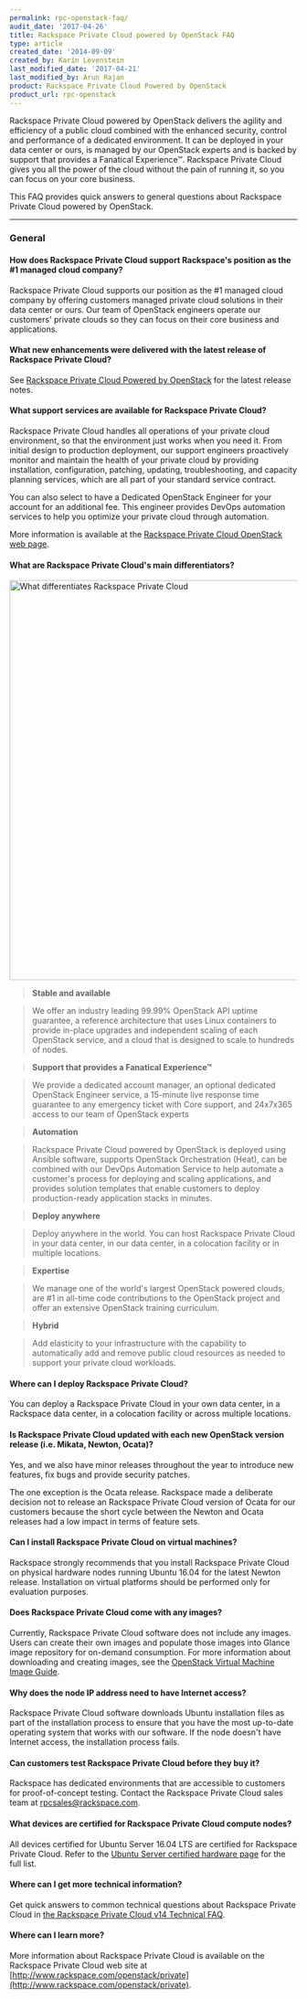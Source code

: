 ```yaml
---
permalink: rpc-openstack-faq/
audit_date: '2017-04-26'
title: Rackspace Private Cloud powered by OpenStack FAQ
type: article
created_date: '2014-09-09'
created_by: Karin Levenstein
last_modified_date: '2017-04-21'
last_modified_by: Arun Rajan
product: Rackspace Private Cloud Powered by OpenStack
product_url: rpc-openstack
---
```


Rackspace Private Cloud powered by OpenStack delivers the agility and
efficiency of a public cloud combined with the enhanced security, control and
performance of a dedicated environment.  It can be deployed in your data center
or ours, is managed by our OpenStack experts and is backed by support that provides a Fanatical Experience&trade;. Rackspace Private Cloud gives you all the power of the cloud without the pain of running it, so you can focus on your core business.

This FAQ provides quick answers to general questions about Rackspace Private Cloud powered by OpenStack.

---------

### General

#### How does Rackspace Private Cloud support Rackspace's position as the #1 managed cloud company?
Rackspace Private Cloud supports our position as the #1 managed cloud company
by offering customers managed private cloud solutions in their data center or
ours.  Our team of OpenStack engineers operate our customers' private clouds so
they can focus on their core business and applications.

#### What new enhancements were delivered with the latest release of Rackspace Private Cloud?

See [Rackspace Private Cloud Powered by OpenStack](https://support.rackspace.com/how-to//rpc-openstack/)
for the latest release notes.

#### What support services are available for Rackspace Private Cloud?

Rackspace Private Cloud handles all operations of your private cloud environment, so that the environment just works when you need it. From initial design to production deployment, our support engineers proactively monitor and maintain the health of your private cloud by providing installation, configuration, patching, updating, troubleshooting, and capacity planning services, which are all part of your standard service contract.

You can also select to have a Dedicated OpenStack Engineer for your account for an additional fee. This engineer provides DevOps automation services to help you optimize your private cloud through automation.

More information is available at the [Rackspace Private Cloud OpenStack web page](https://www.rackspace.com/openstack/private).


#### What are Rackspace Private Cloud's main differentiators?
<img src="{% asset_path rpc-openstack/rpc-openstack-faq/rpc-differentiators.png %}" width="700" alt="What differentiates Rackspace Private Cloud"  />

>**Stable and available**

>We offer an industry leading 99.99% OpenStack API uptime guarantee, a reference architecture that uses Linux containers to provide in-place upgrades and independent scaling of each OpenStack service, and a cloud that is designed to scale to hundreds of nodes.

>**Support that provides a Fanatical Experience&trade;**

>We provide a dedicated account manager, an optional dedicated OpenStack Engineer service, a 15-minute live response time guarantee to any emergency ticket with Core support, and 24x7x365 access to our team of OpenStack experts

>**Automation**

>Rackspace Private Cloud powered by OpenStack is deployed using Ansible software, supports OpenStack Orchestration (Heat), can be combined with our DevOps Automation Service to help automate a customer's process for deploying and scaling applications, and provides solution templates that enable customers to deploy production-ready application stacks in minutes.

>**Deploy anywhere**

>Deploy anywhere in the world.  You can host Rackspace Private Cloud in your data center, in our data center, in a colocation facility or in multiple locations.

>**Expertise**

>We manage one of the world's largest OpenStack powered clouds, are #1 in all-time code contributions to the OpenStack project and offer an extensive OpenStack training curriculum.

>**Hybrid**

>Add elasticity to your infrastructure with the capability to automatically add and remove public cloud resources as needed to support your private cloud workloads.

#### Where can I deploy Rackspace Private Cloud?

You can deploy a Rackspace Private Cloud in your own data center, in a Rackspace
data center, in a colocation facility or across multiple locations.

#### Is Rackspace Private Cloud updated with each new OpenStack version release (i.e. Mikata, Newton, Ocata)?

Yes, and we also have minor releases throughout the year to introduce new features, fix bugs and provide security patches.

The one exception is the Ocata release. Rackspace made a deliberate decision not to release an Rackspace Private Cloud version of Ocata for our customers because the short cycle between the Newton and Ocata releases had a low impact in terms of feature sets.

#### Can I install Rackspace Private Cloud on virtual machines?

Rackspace strongly recommends that you install Rackspace Private Cloud on
physical hardware nodes running Ubuntu 16.04 for the latest Newton release. Installation on virtual platforms should be performed only for evaluation purposes.

#### Does Rackspace Private Cloud come with any images?

Currently, Rackspace Private Cloud software does not include any images. Users can create their own images and populate those images into Glance image repository for on-demand consumption. For more information about downloading and creating images, see the [OpenStack Virtual Machine Image Guide](http://docs.openstack.org/image-guide/content/).

#### Why does the node IP address need to have Internet access?

Rackspace Private Cloud software downloads Ubuntu installation files as part of
the installation process to ensure that you have the most up-to-date operating
system that works with our software. If the node doesn't have Internet access,
the installation process fails.

#### Can customers test Rackspace Private Cloud before they buy it?

Rackspace has dedicated environments that are accessible to customers for
proof-of-concept testing. Contact the Rackspace Private Cloud sales team
at [rpcsales@rackspace.com](mailto:rpcsales@rackspace.com).

#### What devices are certified for Rackspace Private Cloud compute nodes?

All devices certified for Ubuntu Server 16.04 LTS are certified for Rackspace Private Cloud. Refer to the [Ubuntu Server certified hardware page](http://www.ubuntu.com/certification/server/) for the full list.

#### Where can I get more technical information?

Get quick answers to common technical questions about Rackspace Private Cloud
in [the Rackspace Private Cloud v14 Technical FAQ](https://developer.rackspace.com/docs/private-cloud/rpc/v14/rpc-faq-external/).

#### Where can I learn more?

More information about Rackspace Private Cloud is available on the Rackspace
Private Cloud web site at
[http://www.rackspace.com/openstack/private](http://www.rackspace.com/openstack/private).
